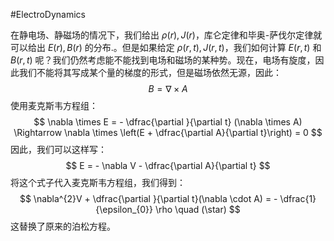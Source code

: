#ElectroDynamics 

在静电场、静磁场的情况下，我们给出 $\rho(r),J(r)$，库仑定律和毕奥-萨伐尔定律就可以给出 $E(r),B(r)$ 的分布.。但是如果给定 $\rho(r,t),J(r,t)$，我们如何计算 $E(r,t)$ 和 $B (r, t)$ 呢？我们仍然考虑能不能找到电场和磁场的某种势。现在，电场有旋度，因此我们不能将其写成某个量的梯度的形式，但是磁场依然无源，因此：
$$
B = \nabla \times A
$$
使用麦克斯韦方程组：
$$
\nabla  \times E = - \dfrac{\partial }{\partial t} (\nabla \times A) \Rightarrow \nabla  \times \left(E + \dfrac{\partial A}{\partial t}\right) = 0
$$
因此，我们可以这样写：
$$
E = - \nabla V - \dfrac{\partial A}{\partial t}
$$
将这个式子代入麦克斯韦方程组，我们得到：
$$
\nabla^{2}V + \dfrac{\partial }{\partial t}(\nabla  \cdot A) = - \dfrac{1}{\epsilon_{0}} \rho  \quad (\star)
$$
这替换了原来的泊松方程。

